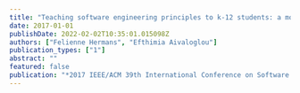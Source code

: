 ```yaml
---
title: "Teaching software engineering principles to k-12 students: a mooc on scratch"
date: 2017-01-01
publishDate: 2022-02-02T10:35:01.015098Z
authors: ["Felienne Hermans", "Efthimia Aivaloglou"]
publication_types: ["1"]
abstract: ""
featured: false
publication: "*2017 IEEE/ACM 39th International Conference on Software Engineering: Software Engineering Education and Training Track (ICSE-SEET)*"
---
```


